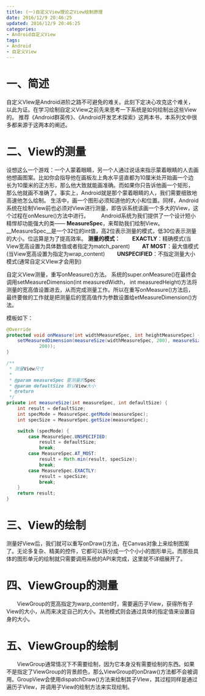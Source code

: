 ```yaml
---
title: (一)自定义View理论之View绘制原理
date: 2016/12/9 20:46:25
updated: 2016/12/9 20:46:25
categories:
- Android自定义View
tags:
- Android
- 自定义View
---
```

# 一、简述
  自定义VIew是Android进阶之路不可避免的难关。此刻下定决心攻克这个难关，以此为证。在学习绘制自定义View之前先来思考一下系统是如何绘制出这些View的。
  推荐《Android群英传》、《Android开发艺术探索》这两本书，本系列文中很多都来源于这两本的阐述。

# 二、View的测量
  设想这么一个游戏：一个人蒙着眼睛，另一个人通过说话来指示蒙着眼睛的人去画他想画图案。比如你会指导他在画板左上角水平竖直都为10厘米处开始画一个边长为10厘米的正方形，那么他大致就能画准确。而如果你只告诉他画一个矩形，那么他就画不准确了。事实上，Android就是那个蒙着眼睛的人，我们需要细致地高速他怎么绘制。
  生活中，画一个图形必须知道他的大小和位置。同样，Android系统在绘制View前也必须对View进行测量，即告诉系统该画一个多大的View，这个过程在onMesure()方法中进行。
  Android系统为我们提供了一个设计短小精悍却功能强大的类—— __MeasureSpec__，来帮助我们绘制View。
  __MeasureSpec__是一个32位的int值，高2位表示测量的模式，低30位表示测量的大小。位运算是为了提高效率。
__测量的模式：__
  __EXACTLY__：精确模式(当View宽高设置为具体数值或者指定为match_parent)
  __AT MOST__：最大值模式(当View宽高设置为指定为wrap_content)
  __UNSPECIFIED__：不指定测量大小模式(通常自定义VIew才会用到)

自定义View测量，重写onMeasure()方法。
系统的super.onMeasure()在最终会调用setMeasureDimension(int measuredWidth， int  measuredHeight)方法将测量的宽高值设置进去，从而完成测量工作。所以在重写onMeasure()方法后，最终要做的工作就是把测量后的宽高值作为参数设置给etMeasureDimension()方法。

模板如下：

```java
@Override
protected void onMeasure(int widthMeasureSpec, int heightMeasureSpec) {
    setMeasuredDimension(measureSize(widthMeasureSpec, 200), measureSize(heightMeasureSpec,
            200));
}

/**
 * 测量View尺寸
 *
 * @param measureSpec 要测量的Spec
 * @param defaultSize 默认View大小
 * @return
 */
private int measureSize(int measureSpec, int defaultSize) {
    int result = defaultSize;
    int specMode = MeasureSpec.getMode(measureSpec);
    int specSize = MeasureSpec.getSize(measureSpec);

    switch (specMode) {
        case MeasureSpec.UNSPECIFIED:
            result = defaultSize;
            break;
        case MeasureSpec.AT_MOST:
            result = Math.min(result, specSize);
            break;
        case MeasureSpec.EXACTLY:
            result = specSize;
            break;
    }
    return result;
}
```

# 三、View的绘制
  测量好View后，我们就可以重写onDraw()方法，在Canvas对象上来绘制图案了。无论多复杂、精美的控件，它都可以拆分成一个个小小的图形单元。而那些具体的图形单元的绘制就只需要调用系统的API来完成，这里就不详细展开了。

# 四、ViewGroup的测量
  ViewGroup的宽高指定为warp_content时，需要遍历子View，获得所有子View的大小，从而来决定自己的大小。其他模式则会通过具体的指定值来设置自身的大小。

# 五、ViewGroup的绘制
  ViewGroup通常情况下不需要绘制，因为它本身没有需要绘制的东西。如果不是指定了ViewGroup的背景颜色，那么ViewGroup的onDraw()方法都不会被调用。GroupView会使用dispatchDraw()方法来绘制其子VIew，其过程同样是通过遍历子VIew，并调用子View的绘制方法来实现绘制。
